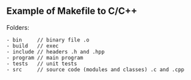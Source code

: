 Example of Makefile to C/C++
-----
Folders:
```
- bin     // binary file .o
- build   // exec
- include // headers .h and .hpp
- program // main program
- tests   // unit tests
- src     // source code (modules and classes) .c and .cpp 
```
